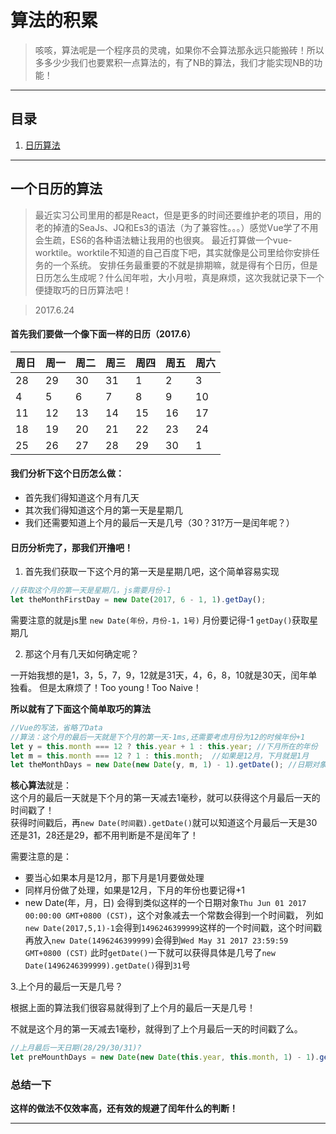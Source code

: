 # 算法的积累

> 咳咳，算法呢是一个程序员的灵魂，如果你不会算法那永远只能搬砖！所以多多少少我们也要累积一点算法的，有了NB的算法，我们才能实现NB的功能！

***

## 目录

1. [日历算法](https://github.com/myvipbackup2/notes/blob/master/%E7%AE%97%E6%B3%95%E7%A7%AF%E7%B4%AF.md#一个日历的算法)

***

## 一个日历的算法

> 最近实习公司里用的都是React，但是更多的时间还要维护老的项目，用的老的掉渣的SeaJs、JQ和Es3的语法（为了兼容性。。。）感觉Vue学了不用会生疏，ES6的各种语法糖让我用的也很爽。
最近打算做一个vue-worktile。worktile不知道的自己百度下吧，其实就像是公司里给你安排任务的一个系统。
安排任务最重要的不就是排期嘛，就是得有个日历，但是日历怎么生成呢？什么闰年啦，大小月啦，真是麻烦，这次我就记录下一个便捷取巧的日历算法吧！

>2017.6.24

#### 首先我们要做一个像下面一样的日历（2017.6）

<table>
    <thead>
    <tr>
        <th>周日</th>
        <th>周一</th>
        <th>周二</th>
        <th>周三</th>
        <th>周四</th>
        <th>周五</th>
        <th>周六</th>
    </tr>
    </thead>
    <tbody>
    <tr>
        <td>28</td>
        <td>29</td>
        <td>30</td>
        <td>31</td>
        <td>1</td>
        <td>2</td>
        <td>3</td>
    </tr>
    <tr>
        <td>4</td>
        <td>5</td>
        <td>6</td>
        <td>7</td>
        <td>8</td>
        <td>9</td>
        <td>10</td>
    </tr>
    <tr>
        <td>11</td>
        <td>12</td>
        <td>13</td>
        <td>14</td>
        <td>15</td>
        <td>16</td>
        <td>17</td>
    </tr>
    <tr>
        <td>18</td>
        <td>19</td>
        <td>20</td>
        <td>21</td>
        <td>22</td>
        <td>23</td>
        <td>24</td>
    </tr>
    <tr>
        <td>25</td>
        <td>26</td>
        <td>27</td>
        <td>28</td>
        <td>29</td>
        <td>30</td>
        <td>1</td>
    </tr>
    </tbody>
</table>

#### 我们分析下这个日历怎么做：

- 首先我们得知道这个月有几天
- 其次我们得知道这个月的第一天是星期几
- 我们还需要知道上个月的最后一天是几号（30？31?万一是闰年呢？）

#### 日历分析完了，那我们开撸吧！

1. 首先我们获取一下这个月的第一天是星期几吧，这个简单容易实现

```javascript
//获取这个月的第一天是星期几，js需要月份-1
let theMonthFirstDay = new Date(2017, 6 - 1, 1).getDay();
```
需要注意的就是js里 `new Date(年份，月份-1，1号)` 月份要记得-1 `getDay()`获取星期几

2. 那这个月有几天如何确定呢？

一开始我想的是1，3，5，7，9，12就是31天，4，6，8，10就是30天，闰年单独看。
但是太麻烦了！Too young ! Too Naive！

**所以就有了下面这个简单取巧的算法**

```javascript
//Vue的写法，省略了Data
//算法：这个月的最后一天就是下个月的第一天-1ms,还需要考虑月份为12的时候年份+1
let y = this.month === 12 ? this.year + 1 : this.year; //下月所在的年份
let m = this.month === 12 ? 1 : this.month;  //如果是12月，下月就是1月
let theMonthDays = new Date(new Date(y, m, 1) - 1).getDate(); //日期对象-常数得到一个时间戳再newDate
```
**核心算法**就是：  
这个月的最后一天就是下个月的第一天减去1毫秒，就可以获得这个月最后一天的时间戳了！  
获得时间戳后，再`new Date(时间戳).getDate()`就可以知道这个月最后一天是30还是31，28还是29，都不用判断是不是闰年了！

需要注意的是：

- 要当心如果本月是12月，那下月是1月要做处理
- 同样月份做了处理，如果是12月，下月的年份也要记得+1
- new Date(年，月，日) 会得到类似这样的一个日期对象`Thu Jun 01 2017 00:00:00 GMT+0800 (CST)`，这个对象减去一个常数会得到一个时间戳，
列如`new Date(2017,5,1)-1`会得到`1496246399999`这样的一个时间戳，这个时间戳再放入`new Date(1496246399999)`会得到`Wed May 31 2017 23:59:59 GMT+0800 (CST)`
此时`getDate()`一下就可以获得具体是几号了`new Date(1496246399999).getDate()`得到`31`号

3.上个月的最后一天是几号？ 

根据上面的算法我们很容易就得到了上个月的最后一天是几号！

不就是这个月的第一天减去1毫秒，就得到了上个月最后一天的时间戳了么。

```javascript
//上月最后一天日期(28/29/30/31)?
let preMounthDays = new Date(new Date(this.year, this.month, 1) - 1).getDate(); 
```

### 总结一下

**这样的做法不仅效率高，还有效的规避了闰年什么的判断！**

***